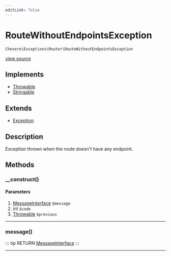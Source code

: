 ```yaml
---
editLink: false
---
```


# RouteWithoutEndpointsException

`Chevere\Exceptions\Router\RouteWithoutEndpointsException`

[view source](https://github.com/chevere/chevere/blob/master/src/Chevere/Exceptions/Router/RouteWithoutEndpointsException.php)

## Implements

- [Throwable](https://www.php.net/manual/class.throwable)
- [Stringable](https://www.php.net/manual/class.stringable)

## Extends

- [Exception](../Core/Exception.md)

## Description

Exception thrown when the route doesn't have any endpoint.

## Methods

### __construct()

#### Parameters

1. [MessageInterface](../../Interfaces/Message/MessageInterface.md) `$message`
2. int `$code`
3. [Throwable](https://www.php.net/manual/class.throwable) `$previous`

---

### message()

::: tip RETURN
[MessageInterface](../../Interfaces/Message/MessageInterface.md)
:::

---

